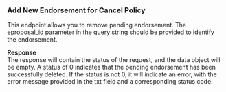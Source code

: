 ### Add New Endorsement for Cancel Policy

This endpoint allows you to remove pending endorsement. The eproposal_id parameter in the query string should be provided to identify the endorsement.

**Response**  
The response will contain the status of the request, and the data object will be empty. A status of 0 indicates that the pending endorsement has been successfully deleted. If the status is not 0, it will indicate an error, with the error message provided in the txt field and a corresponding status code.
